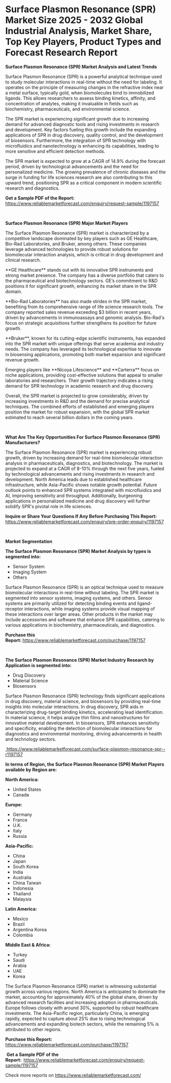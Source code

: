 <p><h1>Surface Plasmon Resonance (SPR) Market Size 2025 - 2032 Global Industrial Analysis, Market Share, Top Key Players, Product Types and Forecast Research Report</h1></p><p><strong>Surface Plasmon Resonance (SPR) Market Analysis and Latest Trends</strong></p>
<p><p>Surface Plasmon Resonance (SPR) is a powerful analytical technique used to study molecular interactions in real-time without the need for labeling. It operates on the principle of measuring changes in the refractive index near a metal surface, typically gold, when biomolecules bind to immobilized ligands. This allows researchers to assess binding kinetics, affinity, and concentration of analytes, making it invaluable in fields such as biochemistry, pharmaceuticals, and environmental science.</p><p>The SPR market is experiencing significant growth due to increasing demand for advanced diagnostic tools and rising investments in research and development. Key factors fueling this growth include the expanding applications of SPR in drug discovery, quality control, and the development of biosensors. Furthermore, the integration of SPR technology with microfluidics and nanotechnology is enhancing its capabilities, leading to more sensitive and efficient detection methods. </p><p>The SPR market is expected to grow at a CAGR of 14.9% during the forecast period, driven by technological advancements and the need for personalized medicine. The growing prevalence of chronic diseases and the surge in funding for life sciences research are also contributing to this upward trend, positioning SPR as a critical component in modern scientific research and diagnostics.</p></p>
<p><strong>Get a Sample PDF of the Report:&nbsp;</strong> <a href="https://www.reliablemarketforecast.com/enquiry/request-sample/1197157?utm_campaign=2282&utm_medium=2&utm_source=Github&utm_content=ia&utm_term=03032025&utm_id=surface-plasmon-resonance-spr">https://www.reliablemarketforecast.com/enquiry/request-sample/1197157</a></p>
<p>&nbsp;</p>
<p><strong>Surface Plasmon Resonance (SPR) Major Market Players</strong></p>
<p><p>The Surface Plasmon Resonance (SPR) market is characterized by a competitive landscape dominated by key players such as GE Healthcare, Bio-Rad Laboratories, and Bruker, among others. These companies leverage advanced technologies to provide robust solutions for biomolecular interaction analysis, which is critical in drug development and clinical research.</p><p>**GE Healthcare** stands out with its innovative SPR instruments and strong market presence. The company has a diverse portfolio that caters to the pharmaceutical and biotechnology sectors. GE’s commitment to R&D positions it for significant growth, enhancing its market share in the SPR domain.</p><p>**Bio-Rad Laboratories** has also made strides in the SPR market, benefiting from its comprehensive range of life science research tools. The company reported sales revenue exceeding $3 billion in recent years, driven by advancements in immunoassays and genomic analysis. Bio-Rad's focus on strategic acquisitions further strengthens its position for future growth.</p><p>**Bruker**, known for its cutting-edge scientific instruments, has expanded into the SPR market with unique offerings that serve academia and industry needs. The company has leveraged its technological expertise to innovate in biosensing applications, promoting both market expansion and significant revenue growth.</p><p>Emerging players like **Nicoya Lifescience** and **Carterra** focus on niche applications, providing cost-effective solutions that appeal to smaller laboratories and researchers. Their growth trajectory indicates a rising demand for SPR technology in academic research and drug discovery.</p><p>Overall, the SPR market is projected to grow considerably, driven by increasing investments in R&D and the demand for precise analytical techniques. The combined efforts of established and emerging players position the market for robust expansion, with the global SPR market estimated to reach several billion dollars in the coming years.</p></p>
<p>&nbsp;</p>
<p><strong>What Are The Key Opportunities For Surface Plasmon Resonance (SPR) Manufacturers?</strong></p>
<p><p>The Surface Plasmon Resonance (SPR) market is experiencing robust growth, driven by increasing demand for real-time biomolecular interaction analysis in pharmaceuticals, diagnostics, and biotechnology. The market is projected to expand at a CAGR of 8-10% through the next five years, fueled by technological advancements and rising investments in research and development. North America leads due to established healthcare infrastructure, while Asia-Pacific shows notable growth potential. Future outlook points to enhanced SPR systems integrated with microfluidics and AI, improving sensitivity and throughput. Additionally, burgeoning applications in personalized medicine and drug discovery will further solidify SPR's pivotal role in life sciences.</p></p>
<p><strong>Inquire or Share Your Questions If Any Before Purchasing This Report:</strong> <a href="https://www.reliablemarketforecast.com/enquiry/pre-order-enquiry/1197157?utm_campaign=2282&utm_medium=2&utm_source=Github&utm_content=ia&utm_term=03032025&utm_id=surface-plasmon-resonance-spr">https://www.reliablemarketforecast.com/enquiry/pre-order-enquiry/1197157</a></p>
<p>&nbsp;</p>
<p><strong>Market Segmentation</strong></p>
<p><strong>The Surface Plasmon Resonance (SPR) Market Analysis by types is segmented into:</strong></p>
<p><ul><li>Sensor System</li><li>Imaging System</li><li>Others</li></ul></p>
<p><p>Surface Plasmon Resonance (SPR) is an optical technique used to measure biomolecular interactions in real-time without labeling. The SPR market is segmented into sensor systems, imaging systems, and others. Sensor systems are primarily utilized for detecting binding events and ligand-receptor interactions, while imaging systems provide visual mapping of these interactions over larger areas. Other products in the market may include accessories and software that enhance SPR capabilities, catering to various applications in biochemistry, pharmaceuticals, and diagnostics.</p></p>
<p><strong>Purchase this Report:&nbsp;</strong><a href="https://www.reliablemarketforecast.com/purchase/1197157?utm_campaign=2282&utm_medium=2&utm_source=Github&utm_content=ia&utm_term=03032025&utm_id=surface-plasmon-resonance-spr">https://www.reliablemarketforecast.com/purchase/1197157</a></p>
<p>&nbsp;</p>
<p><strong>The Surface Plasmon Resonance (SPR) Market Industry Research by Application is segmented into:</strong></p>
<p><ul><li>Drug Discovery</li><li>Material Science</li><li>Biosensors</li></ul></p>
<p><p>Surface Plasmon Resonance (SPR) technology finds significant applications in drug discovery, material science, and biosensors by providing real-time insights into molecular interactions. In drug discovery, SPR aids in characterizing drug-target binding kinetics, accelerating lead identification. In material science, it helps analyze thin films and nanostructures for innovative material development. In biosensors, SPR enhances sensitivity and specificity, enabling the detection of biomolecular interactions for diagnostics and environmental monitoring, driving advancements in health and technology sectors.</p></p>
<p><a href="https://www.reliablemarketforecast.com/surface-plasmon-resonance-spr--r1197157?utm_campaign=2282&utm_medium=2&utm_source=Github&utm_content=ia&utm_term=03032025&utm_id=surface-plasmon-resonance-spr">&nbsp;https://www.reliablemarketforecast.com/surface-plasmon-resonance-spr--r1197157</a></p>
<p><strong>In terms of Region, the Surface Plasmon Resonance (SPR) Market Players available by Region are:</strong></p>
<p>
    <p> <strong> North America: </strong>
        <ul>
            <li>United States</li>
            <li>Canada</li>
        </ul>
        </p> 
    <p> <strong> Europe: </strong>
        <ul>
            <li>Germany</li>
            <li>France</li>
            <li>U.K.</li>
            <li>Italy</li>
            <li>Russia</li>
        </ul>
        </p> 
    <p> <strong> Asia-Pacific: </strong>
        <ul>
            <li>China</li>
            <li>Japan</li>
            <li>South Korea</li>
            <li>India</li>
            <li>Australia</li>
            <li>China Taiwan</li>
            <li>Indonesia</li>
            <li>Thailand</li>
            <li>Malaysia</li>
        </ul>
        </p> 
    <p> <strong> Latin America: </strong>
        <ul>
            <li>Mexico</li>
            <li>Brazil</li>
            <li>Argentina Korea</li>
            <li>Colombia</li>
        </ul>
        </p> 
    <p> <strong> Middle East & Africa: </strong>
        <ul>
            <li>Turkey</li>
            <li>Saudi</li>
            <li>Arabia</li>
            <li>UAE</li>
            <li>Korea</li>
        </ul>
    </p>
    </p>
<p><p>The Surface Plasmon Resonance (SPR) market is witnessing substantial growth across various regions. North America is anticipated to dominate the market, accounting for approximately 40% of the global share, driven by advanced research facilities and increasing adoption in pharmaceuticals. Europe follows closely with around 30%, supported by robust healthcare investments. The Asia-Pacific region, particularly China, is emerging rapidly, expected to capture about 25% due to rising technological advancements and expanding biotech sectors, while the remaining 5% is attributed to other regions.</p></p>
<p><strong>Purchase this Report: </strong><a href="https://www.reliablemarketforecast.com/purchase/1197157?utm_campaign=2282&utm_medium=2&utm_source=Github&utm_content=ia&utm_term=03032025&utm_id=surface-plasmon-resonance-spr">https://www.reliablemarketforecast.com/purchase/1197157</a></p>
<p>&nbsp;<strong>Get a Sample PDF of the Report:&nbsp;&nbsp;</strong><a href="https://www.reliablemarketforecast.com/enquiry/request-sample/1197157?utm_campaign=2282&utm_medium=2&utm_source=Github&utm_content=ia&utm_term=03032025&utm_id=surface-plasmon-resonance-spr">https://www.reliablemarketforecast.com/enquiry/request-sample/1197157</a></p>
<p><strong></strong></p>
<p>Check more reports on <a href="https://www.reliablemarketforecast.com/?utm_campaign=2282&utm_medium=2&utm_source=Github&utm_content=ia&utm_term=03032025&utm_id=surface-plasmon-resonance-spr">https://www.reliablemarketforecast.com/</a></p>